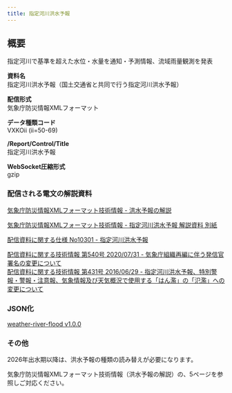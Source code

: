 ```yaml
---
title: 指定河川洪水予報
---
```


## 概要

指定河川で基準を超えた水位・水量を通知・予測情報、流域雨量観測を発表

**資料名** <br/>
指定河川洪水予報（国土交通省と共同で行う指定河川洪水予報）

**配信形式** <br/>
気象庁防災情報XMLフォーマット

**データ種類コード** <br/>
VXKOii (ii=50-69)

**/Report/Control/Title** <br/>
指定河川洪水予報

**WebSocket圧縮形式** <br/>
gzip

### 配信される電文の解説資料

[気象庁防災情報XMLフォーマット技術情報 - 洪水予報の解説](https://dmdata.jp/docs/jma/manual/0281-0281.pdf)

[気象庁防災情報XMLフォーマット技術情報 - 指定河川洪水予報 解説資料 別紙](https://dmdata.jp/docs/jma/manual/0281-0281_appendix.pdf)

[配信資料に関する仕様 No10301 - 指定河川洪水予報](https://www.data.jma.go.jp/suishin/shiyou/pdf/no10301)

[配信資料に関する技術情報 第540号 2020/07/31 - 気象庁組織再編に伴う発信官署名の変更について](https://dmdata.jp/docs/jma/technical/540.pdf) <br/>
[配信資料に関する技術情報 第431号 2016/06/29 - 指定河川洪水予報、特別警報・警報・注意報、気象情報及び天気概況で使用する「はん濫」の「氾濫」への変更について](https://dmdata.jp/docs/jma/technical/431.pdf)

### JSON化

[weather-river-flood v1.0.0](/docs/reference/conversion/json/schema/weather-river-flood.md)

### その他

2026年出水期以降は、洪水予報の種類の読み替えが必要になります。

気象庁防災情報XMLフォーマット技術情報（洪水予報の解説）の、5ページを参照しご対応ください。
